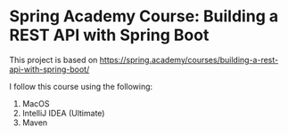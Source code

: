 # Spring Academy Course: Building a REST API with Spring Boot

This project is based on https://spring.academy/courses/building-a-rest-api-with-spring-boot/

I follow this course using the following:
1. MacOS
2. IntelliJ IDEA (Ultimate)
3. Maven